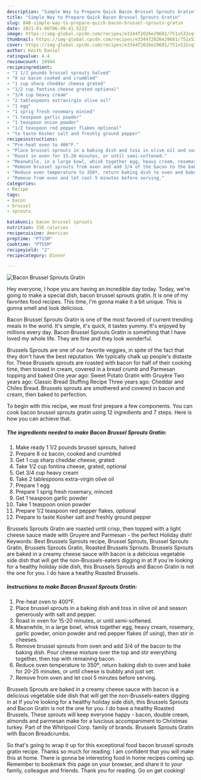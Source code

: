 ```yaml
---
description: "Simple Way to Prepare Quick Bacon Brussel Sprouts Gratin"
title: "Simple Way to Prepare Quick Bacon Brussel Sprouts Gratin"
slug: 848-simple-way-to-prepare-quick-bacon-brussel-sprouts-gratin
date: 2021-01-06T06:49:41.522Z
image: https://img-global.cpcdn.com/recipes/e3344f2026e29681/751x532cq70/bacon-brussel-sprouts-gratin-recipe-main-photo.jpg
thumbnail: https://img-global.cpcdn.com/recipes/e3344f2026e29681/751x532cq70/bacon-brussel-sprouts-gratin-recipe-main-photo.jpg
cover: https://img-global.cpcdn.com/recipes/e3344f2026e29681/751x532cq70/bacon-brussel-sprouts-gratin-recipe-main-photo.jpg
author: Keith Daniel
ratingvalue: 4.4
reviewcount: 10944
recipeingredient:
- "1 1/2 pounds brussel sprouts halved"
- "8 oz bacon cooked and crumbled"
- "1 cup sharp cheddar cheese grated"
- "1/2 cup fontina cheese grated optional"
- "3/4 cup heavy cream"
- "2 tablespoons extravirgin olive oil"
- "1 egg"
- "1 sprig fresh rosemary minced"
- "1 teaspoon garlic powder"
- "1 teaspoon onion powder"
- "1/2 teaspoon red pepper flakes optional"
- "to taste Kosher salt and freshly ground pepper"
recipeinstructions:
- "Pre-heat oven to 400°F."
- "Place brussel sprouts in a baking dish and toss in olive oil and season generously with salt and pepper."
- "Roast in oven for 15-20 minutes, or until semi-softened."
- "Meanwhile, in a large bowl, whisk together egg, heavy cream, rosemary, garlic powder, onion powder and red pepper flakes (if using), then stir in cheeses."
- "Remove brussel sprouts from oven and add 3/4 of the bacon to the baking dish. Pour cheese mixture over the top and stir everything together, then top with remaining bacon."
- "Reduce oven temperature to 350º, return baking dish to oven and bake for 20-25 minutes, or until cheese is bubbly and just set."
- "Remove from oven and let cool 5 minutes before serving."
categories:
- Recipe
tags:
- bacon
- brussel
- sprouts

katakunci: bacon brussel sprouts 
nutrition: 156 calories
recipecuisine: American
preptime: "PT15M"
cooktime: "PT55M"
recipeyield: "2"
recipecategory: Dinner

---
```



![Bacon Brussel Sprouts Gratin](https://img-global.cpcdn.com/recipes/e3344f2026e29681/751x532cq70/bacon-brussel-sprouts-gratin-recipe-main-photo.jpg)

Hey everyone, I hope you are having an incredible day today. Today, we're going to make a special dish, bacon brussel sprouts gratin. It is one of my favorites food recipes. This time, I'm gonna make it a bit unique. This is gonna smell and look delicious.

Bacon Brussel Sprouts Gratin is one of the most favored of current trending meals in the world. It's simple, it's quick, it tastes yummy. It's enjoyed by millions every day. Bacon Brussel Sprouts Gratin is something that I have loved my whole life. They are fine and they look wonderful.

Brussels Sprouts are one of our favorite veggies, in spite of the fact that they don&#39;t have the best reputation. We typically chalk up people&#39;s distaste for. These Brussels sprouts are roasted with bacon for half of their cooking time, then tossed in cream, covered in a bread crumb and Parmesan topping and baked One year ago: Sweet Potato Gratin with Gruyère Two years ago: Classic Bread Stuffing Recipe Three years ago: Cheddar and Chiles Bread. Brussels sprouts are smothered and covered in bacon and cream, then baked to perfection.


To begin with this recipe, we must first prepare a few components. You can cook bacon brussel sprouts gratin using 12 ingredients and 7 steps. Here is how you can achieve that.

<!--inarticleads1-->

##### The ingredients needed to make Bacon Brussel Sprouts Gratin:

1. Make ready 1 1/2 pounds brussel sprouts, halved
1. Prepare 8 oz bacon, cooked and crumbled
1. Get 1 cup sharp cheddar cheese, grated
1. Take 1/2 cup fontina cheese, grated, optional
1. Get 3/4 cup heavy cream
1. Take 2 tablespoons extra-virgin olive oil
1. Prepare 1 egg
1. Prepare 1 sprig fresh rosemary, minced
1. Get 1 teaspoon garlic powder
1. Take 1 teaspoon onion powder
1. Prepare 1/2 teaspoon red pepper flakes, optional
1. Prepare to taste Kosher salt and freshly ground pepper


Brussels Sprouts Gratin are roasted until crisp, then topped with a light cheese sauce made with Gruyere and Parmesan - the perfect Holiday dish! Keywords: Best Brussels Sprouts recipe, Brussel Sprouts, Brussel Sprouts Gratin, Brussels Sprouts Gratin, Roasted Brussels Sprouts. Brussels Sprouts are baked in a creamy cheese sauce with bacon is a delicious vegetable side dish that will get the non-Brussels-eaters digging in at If you&#39;re looking for a healthy holiday side dish, this Brussels Sprouts and Bacon Gratin is not the one for you. I do have a healthy Roasted Brussels. 

<!--inarticleads2-->

##### Instructions to make Bacon Brussel Sprouts Gratin:

1. Pre-heat oven to 400°F.
1. Place brussel sprouts in a baking dish and toss in olive oil and season generously with salt and pepper.
1. Roast in oven for 15-20 minutes, or until semi-softened.
1. Meanwhile, in a large bowl, whisk together egg, heavy cream, rosemary, garlic powder, onion powder and red pepper flakes (if using), then stir in cheeses.
1. Remove brussel sprouts from oven and add 3/4 of the bacon to the baking dish. Pour cheese mixture over the top and stir everything together, then top with remaining bacon.
1. Reduce oven temperature to 350º, return baking dish to oven and bake for 20-25 minutes, or until cheese is bubbly and just set.
1. Remove from oven and let cool 5 minutes before serving.


Brussels Sprouts are baked in a creamy cheese sauce with bacon is a delicious vegetable side dish that will get the non-Brussels-eaters digging in at If you&#39;re looking for a healthy holiday side dish, this Brussels Sprouts and Bacon Gratin is not the one for you. I do have a healthy Roasted Brussels. These sprouts will keep everyone happy - bacon, double cream, almonds and parmesan make for a luscious accompaniment to Christmas turkey. Part of the Whirlpool Corp. family of brands. Brussels Sprouts Gratin with Bacon Breadcrumbs. 

So that's going to wrap it up for this exceptional food bacon brussel sprouts gratin recipe. Thanks so much for reading. I am confident that you will make this at home. There is gonna be interesting food in home recipes coming up. Remember to bookmark this page on your browser, and share it to your family, colleague and friends. Thank you for reading. Go on get cooking!

